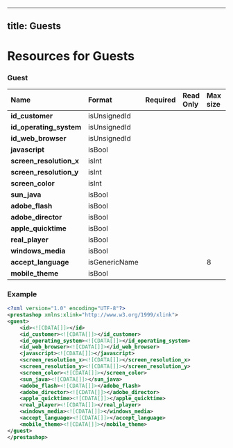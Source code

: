 
---
title: Guests
---

# Resources for Guests


### Guest

|          Name           |    Format     | Required | Read Only | Max size | Not filterable | Description |
| :---------------------- | :------------ | :------- | :-------- | :------- | :------------- | :---------- |
| **id_customer**         | isUnsignedId  |          |           |          |                |             |
| **id_operating_system** | isUnsignedId  |          |           |          |                |             |
| **id_web_browser**      | isUnsignedId  |          |           |          |                |             |
| **javascript**          | isBool        |          |           |          |                |             |
| **screen_resolution_x** | isInt         |          |           |          |                |             |
| **screen_resolution_y** | isInt         |          |           |          |                |             |
| **screen_color**        | isInt         |          |           |          |                |             |
| **sun_java**            | isBool        |          |           |          |                |             |
| **adobe_flash**         | isBool        |          |           |          |                |             |
| **adobe_director**      | isBool        |          |           |          |                |             |
| **apple_quicktime**     | isBool        |          |           |          |                |             |
| **real_player**         | isBool        |          |           |          |                |             |
| **windows_media**       | isBool        |          |           |          |                |             |
| **accept_language**     | isGenericName |          |           | 8        |                |             |
| **mobile_theme**        | isBool        |          |           |          |                |             |


### Example

```xml
<?xml version="1.0" encoding="UTF-8"?>
<prestashop xmlns:xlink="http://www.w3.org/1999/xlink">
<guest>
	<id><![CDATA[]]></id>
	<id_customer><![CDATA[]]></id_customer>
	<id_operating_system><![CDATA[]]></id_operating_system>
	<id_web_browser><![CDATA[]]></id_web_browser>
	<javascript><![CDATA[]]></javascript>
	<screen_resolution_x><![CDATA[]]></screen_resolution_x>
	<screen_resolution_y><![CDATA[]]></screen_resolution_y>
	<screen_color><![CDATA[]]></screen_color>
	<sun_java><![CDATA[]]></sun_java>
	<adobe_flash><![CDATA[]]></adobe_flash>
	<adobe_director><![CDATA[]]></adobe_director>
	<apple_quicktime><![CDATA[]]></apple_quicktime>
	<real_player><![CDATA[]]></real_player>
	<windows_media><![CDATA[]]></windows_media>
	<accept_language><![CDATA[]]></accept_language>
	<mobile_theme><![CDATA[]]></mobile_theme>
</guest>
</prestashop>

```

